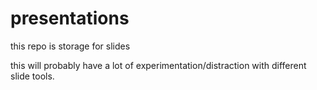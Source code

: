 # presentations

this repo is storage for slides 

this will probably have a lot of experimentation/distraction with different slide tools.  
